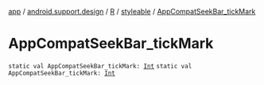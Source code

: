 [app](../../../index.md) / [android.support.design](../../index.md) / [R](../index.md) / [styleable](index.md) / [AppCompatSeekBar_tickMark](.)

# AppCompatSeekBar_tickMark

`static val AppCompatSeekBar_tickMark: `[`Int`](https://kotlinlang.org/api/latest/jvm/stdlib/kotlin/-int/index.html)
`static val AppCompatSeekBar_tickMark: `[`Int`](https://kotlinlang.org/api/latest/jvm/stdlib/kotlin/-int/index.html)